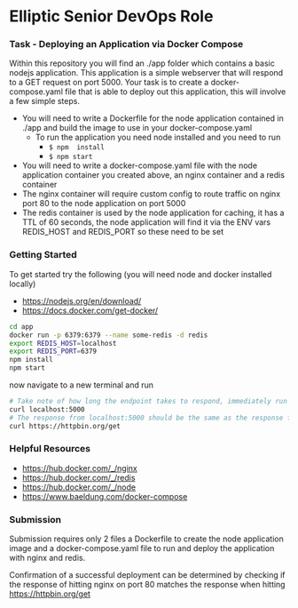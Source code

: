 # Elliptic Senior DevOps Role

### Task - Deploying an Application via Docker Compose
Within this repository you will find an ./app folder which contains a basic nodejs application.
This application is a simple webserver that will respond to a GET request on port 5000. Your task is to create a docker-compose.yaml file that is able to deploy out this application, this will involve a few simple steps.

- You will need to write a Dockerfile for the node application contained in ./app and build the image to use in your docker-compose.yaml 
  - To run the application you need node installed and you need to run
    - ```$ npm  install```
    - ```$ npm start```
- You will need to write a docker-compose.yaml file with the node application container you created above, an nginx container and a redis container
- The nginx container will require custom config to route traffic on nginx port 80 to the node application on port 5000
- The redis container is used by the node application for caching, it has a TTL of 60 seconds, the node application will find it via the ENV vars REDIS_HOST and REDIS_PORT so these need to be set

### Getting Started

To get started try the following (you will need node and docker installed locally)

- https://nodejs.org/en/download/
- https://docs.docker.com/get-docker/

```sh
cd app
docker run -p 6379:6379 --name some-redis -d redis
export REDIS_HOST=localhost
export REDIS_PORT=6379
npm install
npm start
```

now navigate to a new terminal and run 

```sh
# Take note of how long the endpoint takes to respond, immediately run this command (curl localhost:5000) again how long did it take the second time, whats causing this?
curl localhost:5000
# The response from localhost:5000 should be the same as the response from https://httpbin.org/get, see below command
curl https://httpbin.org/get
```

### Helpful Resources
- https://hub.docker.com/_/nginx
- https://hub.docker.com/_/redis
- https://hub.docker.com/_/node
- https://www.baeldung.com/docker-compose

### Submission
Submission requires only 2 files a Dockerfile to create the node application image and a docker-compose.yaml file to run and deploy the application with nginx and redis.

Confirmation of a successful deployment can be determined by checking if the response of hitting nginx on port 80 matches the response when hitting https://httpbin.org/get 
